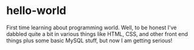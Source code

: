 # hello-world
First time learning about programming world.
Well, to be honest I've dabbled quite a bit in various things like HTML, CSS, and other front end things plus some basic MySQL stuff, but now I am getting serious!
